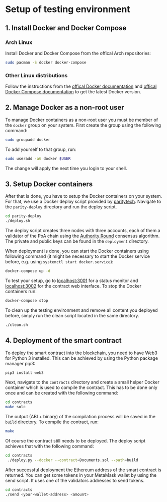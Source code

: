 # Setup of testing environment

## 1. Install Docker and Docker Compose

### Arch Linux
Install Docker and Docker Compose from the offical Arch repositories:

```sh
sudo pacman -S docker docker-compose
```

### Other Linux distributions
Follow the instructions from the [offical Docker documentation](https://docs.docker.com/install/) and [offical Docker Compose documentation](https://docs.docker.com/compose/install/) to get the latest Docker version.

## 2. Manage Docker as a non-root user

To manage Docker containers as a non-root user you must be member of the `docker` group on your system. First create the group using the following command:

```sh
sudo groupadd docker
```

To add yourself to that group, run:

```sh
sudo useradd -aG docker $USER
```

The change will apply the next time you login to your shell.

## 3. Setup Docker containers
After that is done, you have to setup the Docker containers on your system. For that, we use a Docker deploy script provided by [paritytech](https://github.com/paritytech/parity-deploy). Navigate to the `parity-deploy` directory and run the deploy script.

```sh
cd parity-deploy
./deploy.sh
```

The deploy script creates three nodes with three accounts, each of them a validator of the PoA chain using the [Authority Round](https://wiki.parity.io/Aura) consensus algorithm. The private and public keys can be found in the `deployment` directory.

When deployment is done, you can start the Docker containers using following command (it might be necessary to start the Docker service before, e.g. using `systemctl start docker.service`):

```sh
docker-compose up -d
```

To test your setup, go to [localhost:3001](http://localhost:3001) for a status monitor and [localhost:3002](http://localhost:3002) for the contract web interface. To stop the Docker containers run:

```sh
docker-compose stop
```

To clean up the testing environment and remove all content you deployed before, simply run the clean script located in the same directory.

```sh
./clean.sh
```

## 4. Deployment of the smart contract

To deploy the smart contract into the blockchain, you need to have Web3 for Python 3 installed. This can be achieved by using the Python package manager pip3:

```sh
pip3 install web3
```

Next, navigate to the `contracts` directory and create a small helper Docker container which is used to compile the contract. This has to be done only once and can be created with the following command:

```sh
cd contracts
make solc
```

The output (ABI + binary) of the compilation process will be saved in the `build` directory. To compile the contract, run:

```sh
make
```

Of course the contract still needs to be deployed. The deploy script achieves that with the following command:

```sh
cd contracts
 ./deploy.py --docker --contract=Documents.sol --path=build
```

After successful deployment the Ethereum address of the smart contract is returned. You can get some tokens in your MetaMask wallet by using the send script. It uses one of the validators addresses to send tokens.
```sh
cd contracts
./send <your-wallet-address> <amount>
```

